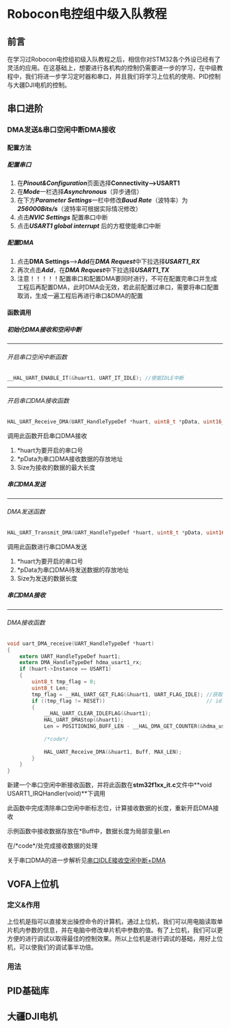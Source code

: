 # Robocon电控组中级入队教程

## 前言

​	在学习过Robocon电控组初级入队教程之后，相信你对STM32各个外设已经有了灵活的应用。在这基础上，想要进行各机构的控制仍需要进一步的学习，在中级教程中，我们将进一步学习定时器和串口，并且我们将学习上位机的使用、PID控制与大疆DJI电机的控制。

## 串口进阶

### DMA发送&串口空闲中断DMA接收

#### 配置方法

##### 配置串口

1. 在***Pinout&Configuration***页面选择**Connectivity-->USART1**
2. 在***Mode***一栏选择***Asynchronous***（异步通信）
3. 在下方***Parameter Settings***一栏中修改***Baud Rate***（波特率）为***256000Bits/s***（波特率可根据实际情况修改）
4. 点击***NVIC Settings*** 配置串口中断
5. 点击***USART1 global interrupt*** 后的方框使能串口中断

##### 配置DMA

1. 点击**DMA Settings**-->**Add**在***DMA Request***中下拉选择***USART1_RX***
2. 再次点击***Add***，在***DMA Request***中下拉选择***USART1_TX***
3. 注意！！！！！配置串口和配置DMA要同时进行，不可在配置完串口并生成工程后再配置DMA，此时DMA会无效，若此前配置过串口，需要将串口配置取消，生成一遍工程后再进行串口&DMA的配置

#### 函数调用

##### 初始化DMA接收和空闲中断

------

###### 开启串口空闲中断函数

```c
__HAL_UART_ENABLE_IT(&huart1, UART_IT_IDLE); //使能IDLE中断
```

------

###### 开启串口DMA接收函数

```c
HAL_UART_Receive_DMA(UART_HandleTypeDef *huart, uint8_t *pData, uint16_t Size)
```

调用此函数开启串口DMA接收

1. *huart为要开启的串口号
2. *pData为串口DMA接收数据的存放地址
3. Size为接收的数据的最大长度

##### 串口DMA发送

------

###### DMA发送函数

```c
HAL_UART_Transmit_DMA(UART_HandleTypeDef *huart, uint8_t *pData, uint16_t Size)
```
调用此函数进行串口DMA发送

1. *huart为要开启的串口号
2. *pData为串口DMA待发送数据的存放地址
3. Size为发送的数据长度

##### 串口DMA接收

------

###### DMA接收函数

```c
void uart_DMA_receive(UART_HandleTypeDef *huart)
{
    extern UART_HandleTypeDef huart1;
    extern DMA_HandleTypeDef hdma_usart1_rx;
    if (huart->Instance == USART1)
    {
        uint8_t tmp_flag = 0;
        uint8_t Len;
        tmp_flag = __HAL_UART_GET_FLAG(&huart1, UART_FLAG_IDLE); //获取IDLE标志位
        if ((tmp_flag != RESET))                                 // idle标志被置位
        {
            __HAL_UART_CLEAR_IDLEFLAG(&huart1);                                  //清除标志位
            HAL_UART_DMAStop(&huart1);                                           //  停止DMA传输
            Len = POSITIONING_BUFF_LEN - __HAL_DMA_GET_COUNTER(&hdma_usart1_rx); // 总计数减去未传输的数据个数，得到已经接收的数据个数
           
            /*code*/
            
            HAL_UART_Receive_DMA(&huart1, Buff, MAX_LEN);
        }
    }
}
```

新建一个串口空闲中断接收函数，并将此函数在**stm32f1xx_it.c**文件中**void USART1_IRQHandler(void)**下调用

此函数中完成清除串口空闲中断标志位，计算接收数据的长度，重新开启DMA接收

示例函数中接收数据存放在*Buff中，数据长度为局部变量Len

在/\*code\*/处完成接收数据的处理

关于串口DMA的进一步解析见[串口IDLE接收空闲中断+DMA](https://blog.csdn.net/as480133937/article/details/105013368)

## VOFA上位机

### 定义&作用

​	上位机是指可以直接发出操控命令的计算机，通过上位机，我们可以用电脑读取单片机内参数的信息，并在电脑中修改单片机中参数的值。有了上位机，我们可以更方便的进行调试以取得最佳的控制效果。所以上位机是进行调试的基础，用好上位机，可以使我们的调试事半功倍。

### 用法





## PID基础库



## 大疆DJI电机











